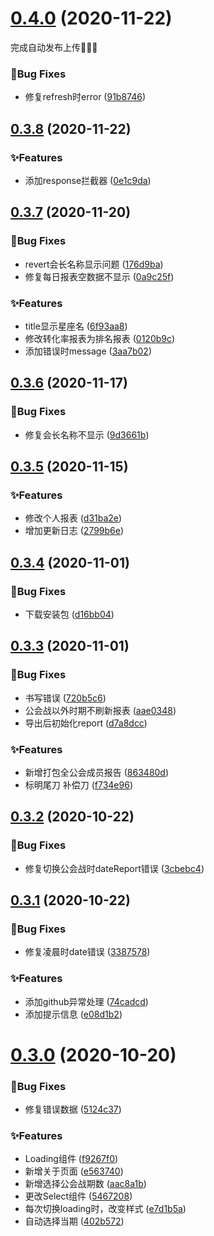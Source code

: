 # [0.4.0](https://github.com/Iroha1024/bigfun-pcr-extension/compare/v0.3.8...v0.4.0) (2020-11-22)

完成自动发布上传🎉🎉🎉



### 🐛Bug Fixes

* 修复refresh时error ([91b8746](https://github.com/Iroha1024/bigfun-pcr-extension/commit/91b87465905c2b7bd0f6bb7aff36a9c983688a5d))



## [0.3.8](https://github.com/Iroha1024/bigfun-pcr-extension/compare/v0.3.7...v0.3.8) (2020-11-22)


### ✨Features

* 添加response拦截器 ([0e1c9da](https://github.com/Iroha1024/bigfun-pcr-extension/commit/0e1c9da42ae4aa7489d5c4c0df26a8d0c7a3c2ba))



## [0.3.7](https://github.com/Iroha1024/bigfun-pcr-extension/compare/v0.3.6...v0.3.7) (2020-11-20)


### 🐛Bug Fixes

* revert会长名称显示问题 ([176d9ba](https://github.com/Iroha1024/bigfun-pcr-extension/commit/176d9bafe9db9623c101ea2f936884420adca284))
* 修复每日报表空数据不显示 ([0a9c25f](https://github.com/Iroha1024/bigfun-pcr-extension/commit/0a9c25f39b697bce23954d0e2667b332c22509f1))


### ✨Features

* title显示星座名 ([6f93aa8](https://github.com/Iroha1024/bigfun-pcr-extension/commit/6f93aa8caedced0256ea2a119735938d5fcf6693))
* 修改转化率报表为排名报表 ([0120b9c](https://github.com/Iroha1024/bigfun-pcr-extension/commit/0120b9c30220dde18882fba5e7f58246732c160d))
* 添加错误时message ([3aa7b02](https://github.com/Iroha1024/bigfun-pcr-extension/commit/3aa7b02bc508f6fefc697ea979b5fb8f9b13cf04))



## [0.3.6](https://github.com/Iroha1024/bigfun-pcr-extension/compare/v0.3.5...v0.3.6) (2020-11-17)


### 🐛Bug Fixes

* 修复会长名称不显示 ([9d3661b](https://github.com/Iroha1024/bigfun-pcr-extension/commit/9d3661ba89ca4abcdef24dcef2579fb1174521a5))



## [0.3.5](https://github.com/Iroha1024/bigfun-pcr-extension/compare/v0.3.4...v0.3.5) (2020-11-15)


### ✨Features

* 修改个人报表 ([d31ba2e](https://github.com/Iroha1024/bigfun-pcr-extension/commit/d31ba2e085ffcb07b2a085e7bb6242f5e1127ff8))
* 增加更新日志 ([2799b6e](https://github.com/Iroha1024/bigfun-pcr-extension/commit/2799b6e7c6084b69fe1a17fc68172795d662f34f))



## [0.3.4](https://github.com/Iroha1024/bigfun-pcr-extension/compare/v0.3.3...v0.3.4) (2020-11-01)


### 🐛Bug Fixes

* 下载安装包 ([d16bb04](https://github.com/Iroha1024/bigfun-pcr-extension/commit/d16bb046b3f86c0fa5cf07caebbf55409236d7e9))



## [0.3.3](https://github.com/Iroha1024/bigfun-pcr-extension/compare/v0.3.2...v0.3.3) (2020-11-01)


### 🐛Bug Fixes

* 书写错误 ([720b5c6](https://github.com/Iroha1024/bigfun-pcr-extension/commit/720b5c646a2dec13ae42afcb30f88ed8929ea362))
* 公会战以外时期不刷新报表 ([aae0348](https://github.com/Iroha1024/bigfun-pcr-extension/commit/aae0348f3c259dd6b4b231b877f951b42fbeb086))
* 导出后初始化report ([d7a8dcc](https://github.com/Iroha1024/bigfun-pcr-extension/commit/d7a8dcc40ee5c10f314b82bd242d2f4b0e5b2d3a))


### ✨Features

* 新增打包全公会成员报告 ([863480d](https://github.com/Iroha1024/bigfun-pcr-extension/commit/863480dceb8fb7656f9bfb498912c263f4c9c2f9))
* 标明尾刀 补偿刀 ([f734e96](https://github.com/Iroha1024/bigfun-pcr-extension/commit/f734e962268be70623659c083af837834eb15c10))



## [0.3.2](https://github.com/Iroha1024/bigfun-pcr-extension/compare/v0.3.1...v0.3.2) (2020-10-22)


### 🐛Bug Fixes

* 修复切换公会战时dateReport错误 ([3cbebc4](https://github.com/Iroha1024/bigfun-pcr-extension/commit/3cbebc4ae7d175b05395eff0651cb3ea171d4338))



## [0.3.1](https://github.com/Iroha1024/bigfun-pcr-extension/compare/v0.3.0...v0.3.1) (2020-10-22)


### 🐛Bug Fixes

* 修复凌晨时date错误 ([3387578](https://github.com/Iroha1024/bigfun-pcr-extension/commit/33875788825229ad445c14f9e79d7d5c87f0d520))


### ✨Features

* 添加github异常处理 ([74cadcd](https://github.com/Iroha1024/bigfun-pcr-extension/commit/74cadcd5d5b12815c8c33a0dd4bfcc49fbdcf1fc))
* 添加提示信息 ([e08d1b2](https://github.com/Iroha1024/bigfun-pcr-extension/commit/e08d1b2bcf395bfbe266566f4333e08b0e1cd637))



# [0.3.0](https://github.com/Iroha1024/bigfun-pcr-extension/compare/v0.2.0...v0.3.0) (2020-10-20)


### 🐛Bug Fixes

* 修复错误数据 ([5124c37](https://github.com/Iroha1024/bigfun-pcr-extension/commit/5124c370705efa455244ad9f4c09186081ab394f))


### ✨Features

* Loading组件 ([f9267f0](https://github.com/Iroha1024/bigfun-pcr-extension/commit/f9267f0ee0bdd2c9534114546a6c560e036e9c72))
* 新增关于页面 ([e563740](https://github.com/Iroha1024/bigfun-pcr-extension/commit/e56374037cb927b8441f700600f45661e62a8051))
* 新增选择公会战期数 ([aac8a1b](https://github.com/Iroha1024/bigfun-pcr-extension/commit/aac8a1b910787fae713dc5153246716b9e073f3a))
* 更改Select组件 ([5467208](https://github.com/Iroha1024/bigfun-pcr-extension/commit/54672086dd9491702af4ee88813b66fe85301e3b))
* 每次切换loading时，改变样式 ([e7d1b5a](https://github.com/Iroha1024/bigfun-pcr-extension/commit/e7d1b5a9c16754897408c62c76889e4947cfa062))
* 自动选择当期 ([402b572](https://github.com/Iroha1024/bigfun-pcr-extension/commit/402b5724c1084ddf5edd4e750fe286a478ceec52))



